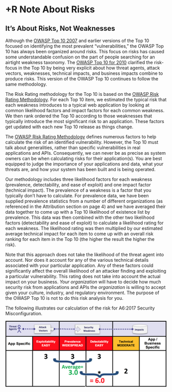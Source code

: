 # +R Note About Risks

## It’s About Risks, Not Weaknesses

Although the [OWASP Top 10 2007](https://www.owasp.org/index.php/Top10) and earlier versions of the Top 10 focused on identifying the most prevalent “vulnerabilities,” the OWASP Top 10 has always been organized around risks. This focus on risks has caused some understandable confusion on the part of people searching for an airtight weakness taxonomy. The [OWASP Top 10 for 2010](https://www.owasp.org/index.php/Top_10_2010) clarified the risk-focus in the Top 10 by being very explicit about how threat agents, attack vectors, weaknesses, technical impacts, and business impacts combine to produce risks. This version of the OWASP Top 10 continues to follow the same methodology.

The Risk Rating methodology for the Top 10 is based on the [OWASP Risk Rating Methodology](https://www.owasp.org/index.php/OWASP_Risk_Rating_Methodology). For each Top 10 item, we estimated the typical risk that each weakness introduces to a typical web application by looking at common likelihood factors and impact factors for each common weakness. We then rank ordered the Top 10 according to those weaknesses that typically introduce the most significant risk to an application. These factors get updated with each new Top 10 release as things change.

The [OWASP Risk Rating Methodology](https://www.owasp.org/index.php/OWASP_Risk_Rating_Methodology) defines numerous factors to help calculate the risk of an identified vulnerability. However, the Top 10 must talk about generalities, rather than specific vulnerabilities in real applications and APIs. Consequently, we can never be as precise as system owners can be when calculating risks for their application(s). You are best equipped to judge the importance of your applications and data, what your threats are, and how your system has been built and is being operated.

Our methodology includes three likelihood factors for each weakness (prevalence, detectability, and ease of exploit) and one impact factor (technical impact). The prevalence of a weakness is a factor that you typically don’t have to calculate. For prevalence data, we have been supplied prevalence statistics from a number of different organizations (as referenced in the Attribution section on page 4) and we have averaged their data together to come up with a Top 10 likelihood of existence list by prevalence. This data was then combined with the other two likelihood factors (detectability and ease of exploit) to calculate a likelihood rating for each weakness. The likelihood rating was then multiplied by our estimated average technical impact for each item to come up with an overall risk ranking for each item in the Top 10 (the higher the result the higher the risk).  

Note that this approach does not take the likelihood of the threat agent into account. Nor does it account for any of the various technical details associated with your particular application. Any of these factors could significantly affect the overall likelihood of an attacker finding and exploiting a particular vulnerability. This rating does not take into account the actual impact on your business. _Your organization_ will have to decide how much security risk from applications and APIs the _organization_ is willing to accept given your culture, industry, and regulatory environment. The purpose of the OWASP Top 10 is not to do this risk analysis for you.

The following illustrates our calculation of the risk for A6:2017 Security Misconfiguration.

![Risk Calculation for A6:2017 Security Misconfiguration](images/0xc0-risk-explanation.png)

